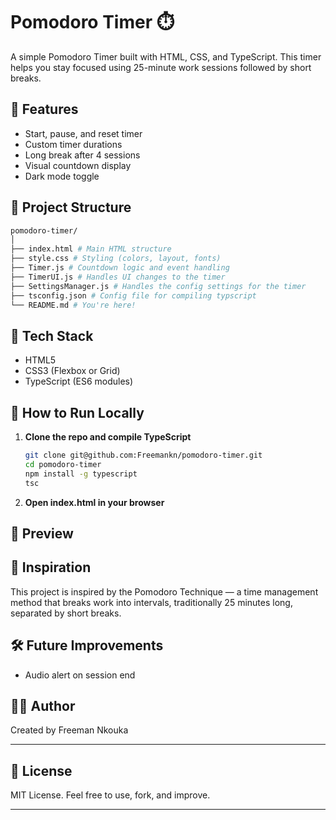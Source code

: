 # Pomodoro Timer ⏱️

A simple Pomodoro Timer built with HTML, CSS, and TypeScript. This timer helps you stay focused using 25-minute work sessions followed by short breaks.

## 🚀 Features

- Start, pause, and reset timer
- Custom timer durations
- Long break after 4 sessions
- Visual countdown display
- Dark mode toggle

## 📁 Project Structure

```bash
pomodoro-timer/
│
├── index.html # Main HTML structure
├── style.css # Styling (colors, layout, fonts)
├── Timer.js # Countdown logic and event handling
├── TimerUI.js # Handles UI changes to the timer
├── SettingsManager.js # Handles the config settings for the timer
├── tsconfig.json # Config file for compiling typscript
└── README.md # You're here!
```

## 🔧 Tech Stack

- HTML5
- CSS3 (Flexbox or Grid)
- TypeScript (ES6 modules)

## 🧪 How to Run Locally

1. **Clone the repo and compile TypeScript**

   ```bash
   git clone git@github.com:Freemankn/pomodoro-timer.git
   cd pomodoro-timer
   npm install -g typescript
   tsc
   ```

2. **Open index.html in your browser**

## 📸 Preview

## 📌 Inspiration

This project is inspired by the Pomodoro Technique — a time management method that breaks work into intervals, traditionally 25 minutes long, separated by short breaks.

## 🛠️ Future Improvements

- Audio alert on session end

## 🧑‍💻 Author

Created by Freeman Nkouka

---

## 📄 License

MIT License. Feel free to use, fork, and improve.

---
